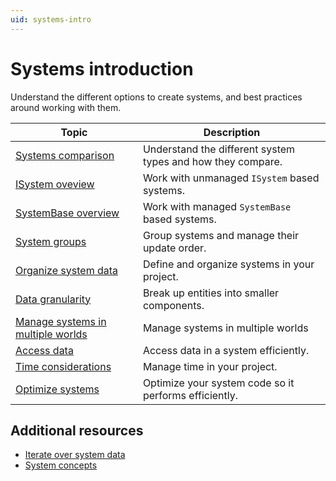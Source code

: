 ```yaml
---
uid: systems-intro
---
```


# Systems introduction

Understand the different options to create systems, and best practices around working with them.

|**Topic**|**Description**|
|---|---|
|[Systems comparison](systems-comparison.md)|Understand the different system types and how they compare.|
|[ISystem oveview](systems-isystem.md)|Work with unmanaged `ISystem` based systems.|
|[SystemBase overview](systems-systembase.md)|Work with managed `SystemBase` based systems.|
|[System groups](systems-update-order.md)|Group systems and manage their update order.|
|[Organize system data](systems-data.md)|Define and organize systems in your project.|
|[Data granularity](systems-data-granularity.md)|Break up entities into smaller components.|
|[Manage systems in multiple worlds](systems-icustombootstrap.md)|Manage systems in multiple worlds|
|[Access data](systems-access-data.md)|Access data in a system efficiently.|
|[Time considerations](systems-time.md)|Manage time in your project.|
|[Optimize systems](systems-optimizing.md)|Optimize your system code so it performs efficiently.|


## Additional resources

* [Iterate over system data](systems-iterating-data-intro.md)
* [System concepts](concepts-systems.md)
